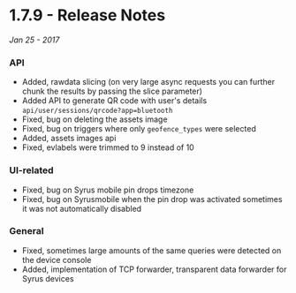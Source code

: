 # 1.7.9 - Release Notes
*Jan 25 - 2017*

### API
- Added, rawdata slicing (on very large async requests you can further chunk the results by passing the slice parameter) 
- Added API to generate QR code with user's details `api/user/sessions/qrcode?app=bluetooth`
- Fixed, bug on deleting the assets image
- Fixed, bug on triggers where only `geofence_types` were selected
- Added, assets images api
- Fixed, evlabels were trimmed to 9 instead of 10


### UI-related
- Fixed, bug on Syrus mobile pin drops timezone
- Fixed, bug on Syrusmobile when the pin drop was activated sometimes it was not automatically disabled 


### General
- Fixed, sometimes large amounts of the same queries were detected on the device console
- Added, implementation of TCP forwarder, transparent data forwarder for Syrus devices